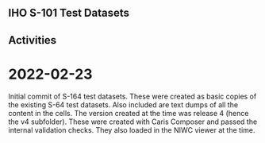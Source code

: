 ## IHO S-101 Test Datasets

## Activities

2022-02-23
==========
Initial commit of S-164 test datasets. These were created as basic copies of the existing S-64 test datasets. Also included are text dumps of all the content in the cells. The version created at the time was release 4 (hence the v4 subfolder). These were created with Caris Composer and passed the internal validation checks. They also loaded in the NIWC viewer at the time. 
